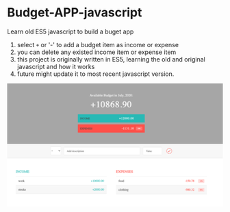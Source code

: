 # Budget-APP-javascript
Learn old ES5 javascript to build a buget app
1. select `+` or '-' to add a budget item as income or expense
2. you can delete any existed income item or expense item
3. this project is originally written in ES5, learning the old and original javascript and how it works
4. future might update it to most recent javascript version.

![image](./cover.png)

